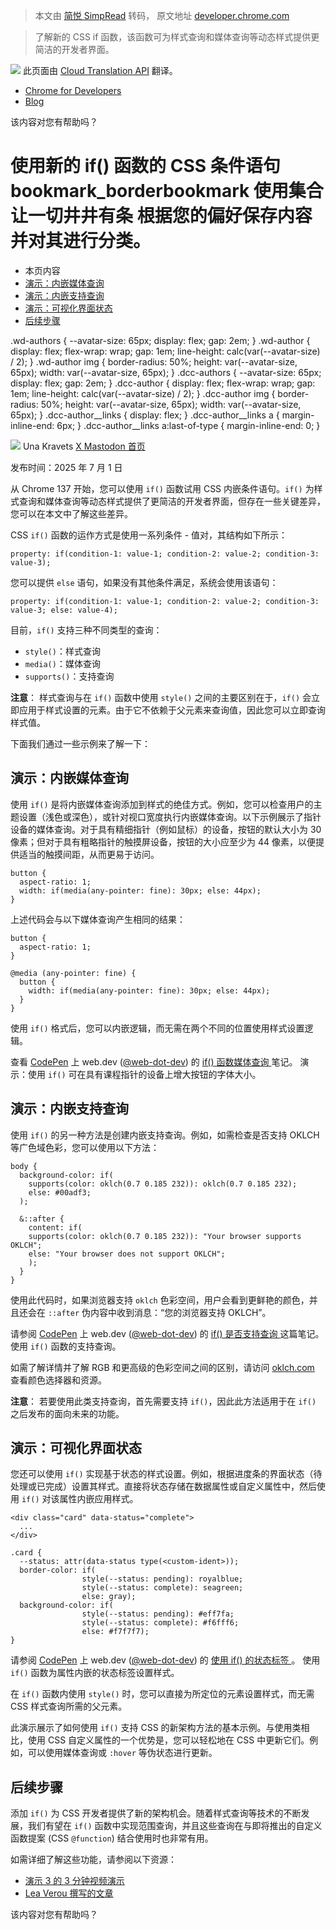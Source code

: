 > 本文由 [简悦 SimpRead](http://ksria.com/simpread/) 转码， 原文地址 [developer.chrome.com](https://developer.chrome.com/blog/if-article?hl=zh-cn)

> 了解新的 CSS if 函数，该函数可为样式查询和媒体查询等动态样式提供更简洁的开发者界面。

![](https://developer.chrome.com/_static/images/translated.svg?hl=zh-cn) 此页面由 [Cloud Translation API](//cloud.google.com/translate/?hl=zh-cn) 翻译。 

*   [Chrome for Developers](https://developer.chrome.com/?hl=zh-cn)
*   [Blog](https://developer.chrome.com/blog?hl=zh-cn)

该内容对您有帮助吗？

使用新的 if() 函数的 CSS 条件语句 bookmark_borderbookmark 使用集合让一切井井有条 根据您的偏好保存内容并对其进行分类。
=============================================================================

*   本页内容
*   [演示：内嵌媒体查询](#demo_inline_media_queries)
*   [演示：内嵌支持查询](#demo_inline_support_queries)
*   [演示：可视化界面状态](#demo_visualizing_ui_state)
*   [后续步骤](#whats_next)

.wd-authors { --avatar-size: 65px; display: flex; gap: 2em; } .wd-author { display: flex; flex-wrap: wrap; gap: 1em; line-height: calc(var(--avatar-size) / 2); } .wd-author img { border-radius: 50%; height: var(--avatar-size, 65px); width: var(--avatar-size, 65px); } .dcc-authors { --avatar-size: 65px; display: flex; gap: 2em; } .dcc-author { display: flex; flex-wrap: wrap; gap: 1em; line-height: calc(var(--avatar-size) / 2); } .dcc-author img { border-radius: 50%; height: var(--avatar-size, 65px); width: var(--avatar-size, 65px); } .dcc-author__links { display: flex; } .dcc-author__links a { margin-inline-end: 6px; } .dcc-author__links a:last-of-type { margin-inline-end: 0; }

![](https://web.dev/images/authors/unakravets.jpg?hl=zh-cn) Una Kravets [ X ](https://twitter.com/una) [ Mastodon ](https://front-end.social/@una) [首页](https://una.im) 

发布时间：2025 年 7 月 1 日

从 Chrome 137 开始，您可以使用 `if()` 函数试用 CSS 内嵌条件语句。`if()` 为样式查询和媒体查询等动态样式提供了更简洁的开发者界面，但存在一些关键差异，您可以在本文中了解这些差异。

CSS `if()` 函数的运作方式是使用一系列条件 - 值对，其结构如下所示：

```
property: if(condition-1: value-1; condition-2: value-2; condition-3: value-3);
```

您可以提供 `else` 语句，如果没有其他条件满足，系统会使用该语句：

```
property: if(condition-1: value-1; condition-2: value-2; condition-3: value-3; else: value-4);
```

目前，`if()` 支持三种不同类型的查询：

*   `style()`：样式查询
*   `media()`：媒体查询
*   `supports()`：支持查询

**注意**： 样式查询与在 `if()` 函数中使用 `style()` 之间的主要区别在于，`if()` 会立即应用于样式设置的元素。由于它不依赖于父元素来查询值，因此您可以立即查询样式值。

下面我们通过一些示例来了解一下：

演示：内嵌媒体查询
---------

使用 `if()` 是将内嵌媒体查询添加到样式的绝佳方式。例如，您可以检查用户的主题设置（浅色或深色），或针对视口宽度执行内嵌媒体查询。以下示例展示了指针设备的媒体查询。对于具有精细指针（例如鼠标）的设备，按钮的默认大小为 30 像素；但对于具有粗略指针的触摸屏设备，按钮的大小应至少为 44 像素，以便提供适当的触摸间距，从而更易于访问。

```
button {
  aspect-ratio: 1;
  width: if(media(any-pointer: fine): 30px; else: 44px);
}
```

上述代码会与以下媒体查询产生相同的结果：

```
button {
  aspect-ratio: 1;
}

@media (any-pointer: fine) {
  button {
    width: if(media(any-pointer: fine): 30px; else: 44px);
  }
}
```

使用 `if()` 格式后，您可以内嵌逻辑，而无需在两个不同的位置使用样式设置逻辑。

查看 <a href="https://codepen.io">CodePen</a> 上 web.dev (<a href="https://codepen.io/web-dot-dev">@web-dot-dev</a>) 的 <a href="https://codepen.io/web-dot-dev/pen/xbGBEaY"> if() 函数媒体查询 </a > 笔记。 演示：使用 `if()` 可在具有课程指针的设备上增大按钮的字体大小。

演示：内嵌支持查询
---------

使用 `if()` 的另一种方法是创建内嵌支持查询。例如，如需检查是否支持 OKLCH 等广色域色彩，您可以使用以下方法：

```
body {
  background-color: if(
    supports(color: oklch(0.7 0.185 232)): oklch(0.7 0.185 232);
    else: #00adf3;
  );
  
  &::after {
    content: if(
    supports(color: oklch(0.7 0.185 232)): "Your browser supports OKLCH";
    else: "Your browser does not support OKLCH";
    );
  }
}
```

使用此代码时，如果浏览器支持 `oklch` 色彩空间，用户会看到更鲜艳的颜色，并且还会在 `::after` 伪内容中收到消息：“您的浏览器支持 OKLCH”。

请参阅 <a href="https://codepen.io">CodePen</a> 上 web.dev (<a href="https://codepen.io/web-dot-dev">@web-dot-dev</a>) 的 <a href="https://codepen.io/web-dot-dev/pen/PwqLGXM"> if() 是否支持查询 </a > 这篇笔记。 使用 `if()` 函数的支持查询。

如需了解详情并了解 RGB 和更高级的色彩空间之间的区别，请访问 [oklch.com](https://oklch.com/#0.7,0.185,232,100) 查看颜色选择器和资源。

**注意**： 若要使用此类支持查询，首先需要支持 `if()`，因此此方法适用于在 `if()` 之后发布的面向未来的功能。

演示：可视化界面状态
----------

您还可以使用 `if()` 实现基于状态的样式设置。例如，根据进度条的界面状态（待处理或已完成）设置其样式。直接将状态存储在数据属性或自定义属性中，然后使用 `if()` 对该属性内嵌应用样式。

```
<div class="card" data-status="complete">
  ...
</div>
```

```
.card {
  --status: attr(data-status type(<custom-ident>));
  border-color: if(
                style(--status: pending): royalblue;
                style(--status: complete): seagreen;
                else: gray);
  background-color: if(
                style(--status: pending): #eff7fa;
                style(--status: complete): #f6fff6;
                else: #f7f7f7);
}
```

请参阅 <a href="https://codepen.io">CodePen</a> 上 web.dev (<a href="https://codepen.io/web-dot-dev">@web-dot-dev</a>) 的 <a href="https://codepen.io/web-dot-dev/pen/KwpEgJg"> 使用 if() 的状态标签 </a>。 使用 `if()` 函数为属性内嵌的状态标签设置样式。

在 `if()` 函数内使用 `style()` 时，您可以直接为所定位的元素设置样式，而无需 CSS 样式查询所需的父元素。

此演示展示了如何使用 `if()` 支持 CSS 的新架构方法的基本示例。与使用类相比，使用 CSS 自定义属性的一个优势是，您可以轻松地在 CSS 中更新它们。例如，可以使用媒体查询或 `:hover` 等伪状态进行更新。

后续步骤
----

添加 `if()` 为 CSS 开发者提供了新的架构机会。随着样式查询等技术的不断发展，我们有望在 `if()` 函数中实现范围查询，并且这些查询在与即将推出的自定义函数提案 (CSS `@function`) 结合使用时也非常有用。

如需详细了解这些功能，请参阅以下资源：

*   [演示 3 的 3 分钟视频演示](https://www.youtube.com/watch?v=Apn8ucs7AL0&hl=zh-cn)
*   [Lea Verou 撰写的文章](https://lea.verou.me/blog/2024/css-conditionals/)

该内容对您有帮助吗？